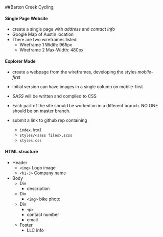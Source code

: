 ##Barton Creek Cycling
#### Single Page Website
- create a single page with _address_ and _contact info_
- Google Map of Austin location
- There are two wireframes listed
  - Wireframe 1 Width: 965px
  - Wireframe 2 Max-Width: 480px

#### Explorer Mode
- create a webpage from the wireframes, developing the styles _mobile-first_
- initial version can have images in a single column on mobile-first
- _SASS_ will be written and compiled to CSS

- Each part of the site should be worked on in a different branch. NO ONE should be on master branch.
- submit a link to github rep containing
  - `index.html`
  - `styles/<sass files>.scss`
  - `styles.css`

#### HTML structure
- Header
  - `<img>` Logo image
  - `<h1-3>` Company name
- Body
  - Div
    - description
  - Div
    - `<img>` bike photo
  - Div
    - `<p>`
    - contact number
    - email
  - Footer
    - LLC info
